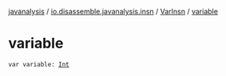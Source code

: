 [javanalysis](../../index.md) / [io.disassemble.javanalysis.insn](../index.md) / [VarInsn](index.md) / [variable](./variable.md)

# variable

`var variable: `[`Int`](https://kotlinlang.org/api/latest/jvm/stdlib/kotlin/-int/index.html)